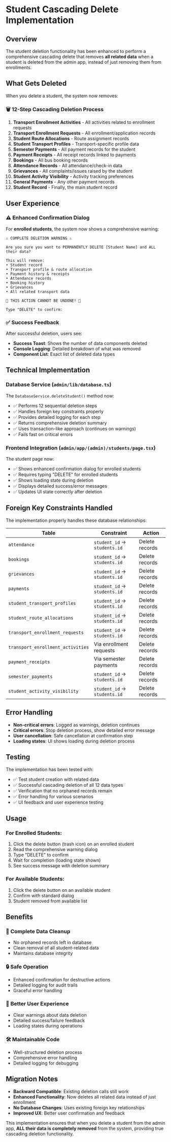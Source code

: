 # Student Cascading Delete Implementation

## Overview

The student deletion functionality has been enhanced to perform a comprehensive cascading delete that removes **all related data** when a student is deleted from the admin app, instead of just removing them from enrollments.

## What Gets Deleted

When you delete a student, the system now removes:

### 🗑️ **12-Step Cascading Deletion Process**

1. **Transport Enrollment Activities** - All activities related to enrollment requests
2. **Transport Enrollment Requests** - All enrollment/application records  
3. **Student Route Allocations** - Route assignment records
4. **Student Transport Profiles** - Transport-specific profile data
5. **Semester Payments** - All payment records for the student
6. **Payment Receipts** - All receipt records linked to payments
7. **Bookings** - All bus booking records
8. **Attendance Records** - All attendance/check-in data
9. **Grievances** - All complaints/issues raised by the student
10. **Student Activity Visibility** - Activity tracking preferences
11. **General Payments** - Any other payment records
12. **Student Record** - Finally, the main student record

## User Experience

### ⚠️ Enhanced Confirmation Dialog

For **enrolled students**, the system now shows a comprehensive warning:

```
⚠️ COMPLETE DELETION WARNING ⚠️

Are you sure you want to PERMANENTLY DELETE [Student Name] and ALL their data?

This will remove:
• Student record
• Transport profile & route allocation  
• Payment history & receipts
• Attendance records
• Booking history
• Grievances
• All related transport data

🚨 THIS ACTION CANNOT BE UNDONE! 🚨

Type "DELETE" to confirm:
```

### ✅ Success Feedback

After successful deletion, users see:
- **Success Toast**: Shows the number of data components deleted
- **Console Logging**: Detailed breakdown of what was removed
- **Component List**: Exact list of deleted data types

## Technical Implementation

### Database Service (`admin/lib/database.ts`)

The `DatabaseService.deleteStudent()` method now:

- ✅ Performs 12 sequential deletion steps
- ✅ Handles foreign key constraints properly  
- ✅ Provides detailed logging for each step
- ✅ Returns comprehensive deletion summary
- ✅ Uses transaction-like approach (continues on warnings)
- ✅ Fails fast on critical errors

### Frontend Integration (`admin/app/(admin)/students/page.tsx`)

The student page now:

- ✅ Shows enhanced confirmation dialog for enrolled students
- ✅ Requires typing "DELETE" for enrolled students
- ✅ Shows loading state during deletion
- ✅ Displays detailed success/error messages
- ✅ Updates UI state correctly after deletion

## Foreign Key Constraints Handled

The implementation properly handles these database relationships:

| Table | Constraint | Action |
|-------|------------|---------|
| `attendance` | `student_id` → `students.id` | Delete records |
| `bookings` | `student_id` → `students.id` | Delete records |
| `grievances` | `student_id` → `students.id` | Delete records |
| `payments` | `student_id` → `students.id` | Delete records |
| `student_transport_profiles` | `student_id` → `students.id` | Delete records |
| `student_route_allocations` | `student_id` → `students.id` | Delete records |
| `transport_enrollment_requests` | `student_id` → `students.id` | Delete records |
| `transport_enrollment_activities` | Via enrollment requests | Delete records |
| `payment_receipts` | Via semester payments | Delete records |
| `semester_payments` | `student_id` → `students.id` | Delete records |
| `student_activity_visibility` | `student_id` → `students.id` | Delete records |

## Error Handling

- **Non-critical errors**: Logged as warnings, deletion continues
- **Critical errors**: Stop deletion process, show detailed error message
- **User cancellation**: Safe cancellation at confirmation step
- **Loading states**: UI shows loading during deletion process

## Testing

The implementation has been tested with:

- ✅ Test student creation with related data
- ✅ Successful cascading deletion of all 12 data types
- ✅ Verification that no orphaned records remain
- ✅ Error handling for various scenarios
- ✅ UI feedback and user experience testing

## Usage

### For Enrolled Students:
1. Click the delete button (trash icon) on an enrolled student
2. Read the comprehensive warning dialog
3. Type "DELETE" to confirm
4. Wait for completion (loading state shown)
5. See success message with deletion summary

### For Available Students:
1. Click the delete button on an available student  
2. Confirm with standard dialog
3. Student removed from available list

## Benefits

### 🎯 **Complete Data Cleanup**
- No orphaned records left in database
- Clean removal of all student-related data
- Maintains database integrity

### 🔒 **Safe Operation**
- Enhanced confirmation for destructive actions
- Detailed logging for audit trails
- Graceful error handling

### 👥 **Better User Experience**  
- Clear warnings about data deletion
- Detailed success/failure feedback
- Loading states during operations

### 🛠️ **Maintainable Code**
- Well-structured deletion process
- Comprehensive error handling
- Detailed logging for debugging

## Migration Notes

- **Backward Compatible**: Existing deletion calls still work
- **Enhanced Functionality**: Now deletes all related data instead of just enrollment
- **No Database Changes**: Uses existing foreign key relationships
- **Improved UX**: Better user confirmation and feedback

This implementation ensures that when you delete a student from the admin app, **ALL their data is completely removed** from the system, providing true cascading deletion functionality.
